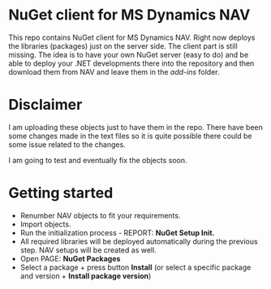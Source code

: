 # NuGet client for MS Dynamics NAV
This repo contains NuGet client for MS Dynamics NAV. 
Right now deploys the libraries (packages) just on the server side. The client part is still missing.
The idea is to have your own NuGet server (easy to do) and be able to deploy your .NET developments there into the repository and then download them from NAV and leave them in the *add-ins* folder.


# Disclaimer
I am uploading these objects just to have them in the repo. 
There have been some changes made in the text files so it is quite possible there could be some issue related to the changes.

I am going to test and eventually fix the objects soon.


# Getting started
* Renumber NAV objects to fit your requirements.
* Import objects.
* Run the initialization process - REPORT: **NuGet Setup Init.**
* All required libraries will be deployed automatically during the previous step. NAV setups will be created as well.
* Open PAGE: **NuGet Packages**
* Select a package + press button **Install** (or select a specific package and version + **Install package version**)